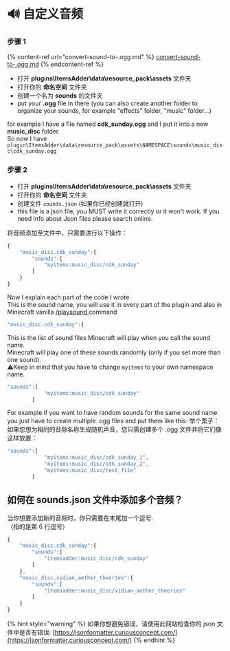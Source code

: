 # 🔊 自定义音频

### 步骤 1

{% content-ref url="convert-sound-to-.ogg.md" %}
[convert-sound-to-.ogg.md](convert-sound-to-.ogg.md)
{% endcontent-ref %}

* 打开 **plugins\ItemsAdder\data\resource\_pack\assets** 文件夹
* 打开你的 **命名空间** 文件夹
* 创建一个名为 **sounds** 的文件夹
* put your **.ogg** file in there (you can also create another folder to organize your sounds, for example "effects" folder, "music" folder...)

for example I have a file named **cdk\_sunday.ogg** and I put it into a new **music\_disc** folder.\
So now I have `plugin\ItemsAdder\data\resource_pack\assets\NAMESPACE\sounds\music_disc\cdk_sunday.ogg`

### 步骤 2

* 打开 **plugins\ItemsAdder\data\resource\_pack\assets** 文件夹
* 打开你的 **命名空间** 文件夹
* 创建文件 `sounds.json` (如果你已经创建就打开)
* this file is a json file, you MUST write it correctly or it won't work. If you need info about Json files please search online.

将音频添加至文件中，只需要进行以下操作：

```javascript
{
	"music_disc.cdk_sunday":{
		"sounds":[
			"myitems:music_disc/cdk_sunday"
		]
	}
}
```

Now I explain each part of the code I wrote.\
This is the sound name, you will use it in every part of the plugin and also in Minecraft vanilla [/playsound ](https://www.digminecraft.com/game\_commands/playsound\_command.php)command

```javascript
"music_disc.cdk_sunday":{
```

This is the list of sound files Minecraft will play when you call the sound name.\
Minecraft will play one of these sounds randomly (only if you set more than one sound).\
⚠️Keep in mind that you have to change `myitems`  to your own namespace name.

```javascript
"sounds":[
			"myitems:music_disc/cdk_sunday"
		]
```

For example if you want to have random sounds for the same sound name you just have to create multiple .ogg files and put them like this:
举个栗子：如果您想为相同的音频名称生成随机声音，您只需创建多个 .ogg 文件并将它们像这样放置：

```javascript
"sounds":[
			"myitems:music_disc/cdk_sunday_1",
			"myitems:music_disc/cdk_sunday_2",
			"myitems:music_disc/test_file"
		]
```

## 如何在 sounds.json 文件中添加多个音频？

当你想要添加新的音频时，你只需要在末尾加一个逗号.\
（指的是第 6 行逗号）

```javascript
{
    "music_disc.cdk_sunday":{
        "sounds":[
            "itemsadder:music_disc/cdk_sunday"
        ]
    },
    "music_disc.vidian_aether_theories":{
        "sounds":[
            "itemsadder:music_disc/vidian_aether_theories"
        ]
    }
}
```

{% hint style="warning" %}
如果你想避免错误，请使用此网站检查你的 json 文件中是否有错误: [https://jsonformatter.curiousconcept.com/](https://jsonformatter.curiousconcept.com/)
{% endhint %}
